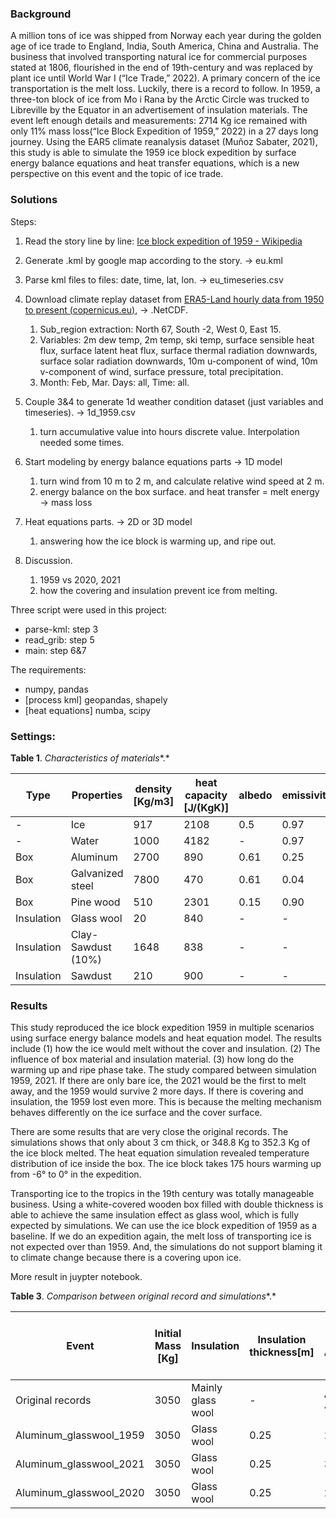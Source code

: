 

### Background

A million tons of ice was shipped from Norway each year during the golden age of ice trade to England, India, South America, China and Australia. The business that involved transporting natural ice for commercial purposes stated at 1806, flourished in the end of 19th-century and was replaced by plant ice until World War I (“Ice Trade,” 2022). A primary concern of the ice transportation is the melt loss. Luckily, there is a record to follow. In 1959, a three-ton block of ice from Mo i Rana by the Arctic Circle was trucked to Libreville by the Equator in an advertisement of insulation materials. The event left enough details and measurements: 2714 Kg ice remained with only 11% mass loss(“Ice Block Expedition of 1959,” 2022) in a 27 days long journey. Using the EAR5 climate reanalysis dataset (Muñoz Sabater, 2021), this study is able to simulate the 1959 ice block expedition by surface energy balance equations and heat transfer equations, which is a new perspective on this event and the topic of ice trade.

### Solutions

Steps:

1. Read the story line by line: [Ice block expedition of 1959 - Wikipedia](https://en.wikipedia.org/wiki/Ice_block_expedition_of_1959)
2. Generate .kml by google map according to the story. -> eu.kml
3. Parse kml files to files: date, time, lat, lon. -> eu_timeseries.csv
4. Download climate replay dataset from [ERA5-Land hourly data from 1950 to present (copernicus.eu)](https://cds.climate.copernicus.eu/cdsapp#!/dataset/reanalysis-era5-land?tab=overview), -> .NetCDF.
   1. Sub_region extraction: North 67, South -2, West 0, East 15.
   2. Variables: 2m dew temp, 2m temp, ski temp, surface sensible heat flux, surface latent heat flux, surface thermal radiation downwards, surface solar radiation downwards, 10m u-component of wind, 10m v-component of wind, surface pressure, total precipitation.
   3. Month: Feb, Mar. Days: all, Time: all.
5. Couple 3&4 to generate 1d weather condition dataset (just variables and timeseries). -> 1d_1959.csv
   1. turn accumulative value into hours discrete value. Interpolation needed some times.
6. Start modeling by energy balance equations parts -> 1D model
   1. turn wind from 10 m to 2 m, and calculate relative wind speed at 2 m.
   1. energy balance on the box surface. and heat transfer = melt energy -> mass loss
7. Heat equations parts. -> 2D or 3D model
   1. answering how the ice block is warming up, and ripe out.

8. Discussion.
   1. 1959 vs 2020, 2021
   2. how the covering and insulation prevent ice from melting.


Three script were used in this project:

- parse-kml: step 3
- read_grib: step 5
- main: step 6&7

The requirements:
- numpy, pandas
- [process kml] geopandas, shapely
- [heat equations] numba, scipy


### Settings:



**Table 1**. *Characteristics of materials**.*

| **Type**   | **Properties**     | **density**  **[Kg/m3]** | **heat capacity**  **[J/(KgK)]** | **albedo** | **emissivity** | **H****eat**   **conductivity**  **[W/(mK)]** | **Diffusivity**  **[mm2/s]** | **Thickness**  **[m]** |
| ---------- | ------------------ | ------------------------ | -------------------------------- | ---------- | -------------- | --------------------------------------------- | ---------------------------- | ---------------------- |
| -          | Ice                | 917                      | 2108                             | 0.5        | 0.97           | 2.3                                           | 1.19                         | -                      |
| -          | Water              | 1000                     | 4182                             | -          | 0.97           | -                                             | -                            | -                      |
| Box        | Aluminum           | 2700                     | 890                              | 0.61       | 0.25           | 237                                           | -                            | 0.02                   |
| Box        | Galvanized steel   | 7800                     | 470                              | 0.61       | 0.04           | 52                                            | -                            | 0.02                   |
| Box        | Pine wood          | 510                      | 2301                             | 0.15       | 0.90           | 0.11                                          | -                            | 0.02                   |
| Insulation | Glass wool         | 20                       | 840                              | -          | -              | 0.04                                          | 1.79                         | 0.25                   |
| Insulation | Clay-Sawdust (10%) | 1648                     | 838                              | -          | -              | 0.63                                          | 0.45                         | 0.25                   |
| Insulation | Sawdust            | 210                      | 900                              | -          | -              | 0.08                                          | 0.42                         | 0.25                   |



### Results

This study reproduced the ice block expedition 1959 in multiple scenarios using surface energy balance models and heat equation model. The results include (1) how the ice would melt without the cover and insulation. (2) The influence of box material and insulation material. (3) how long do the warming up and ripe phase take. The study compared between simulation 1959, 2021. If there are only bare ice, the 2021 would be the first to melt away, and the 1959 would survive 2 more days. If there is covering and insulation, the 1959 lost even more. This is because the melting mechanism behaves differently on the ice surface and the cover surface.

There are some results that are very close the original records. The simulations shows that only about 3 cm thick, or 348.8 Kg to 352.3 Kg of the ice block melted. The heat equation simulation revealed temperature distribution of ice inside the box. The ice block takes 175 hours warming up from -6° to 0° in the expedition.

Transporting ice to the tropics in the 19th century was totally manageable business. Using a white-covered wooden box filled with double thickness is able to achieve the same insulation effect as glass wool, which is fully expected by simulations. We can use the ice block expedition of 1959 as a baseline. If we do an expedition again, the melt loss of transporting ice is not expected over than 1959. And, the simulations do not support blaming it to climate change because there is a covering upon ice.

More result in juypter notebook.



**Table 3**. *Comparison between original record and simulations**.*

| Event                   | Initial Mass [Kg] | Insulation        | Insulation  thickness[m] | Mass lost  Algiers [Kg] | Mass loss  Sahara [Kg/day] | Mass loss  In total [Kg] |
| ----------------------- | ----------------- | ----------------- | ------------------------ | ----------------------- | -------------------------- | ------------------------ |
| Original records        | 3050              | Mainly glass wool | -                        | About 4                 | About 15                   | 336                      |
| Aluminum_glasswool_1959 | 3050              | Glass wool        | 0.25                     | 26.5                    | 14.3                       | 352.3                    |
| Aluminum_glasswool_2021 | 3050              | Glass wool        | 0.25                     | 32.0                    | 13.2                       | 348.2                    |
| Aluminum_glasswool_2020 | 3050              | Glass wool        | 0.25                     | 23.0                    | 11.7                       | 322.8                    |

 
